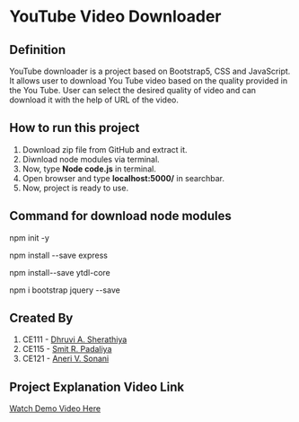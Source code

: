 # YouTube Video Downloader

## Definition
YouTube downloader is a project based on Bootstrap5, CSS and JavaScript. It allows user to download You Tube video based on the quality provided in the You Tube. User can select the desired quality of video and can download it with the help of URL of the video. 

## How to run this project
1. Download zip file from GitHub and extract it.
2. Diwnload node modules via terminal.
3. Now, type **Node code.js** in terminal.
4. Open browser and type **localhost:5000/** in searchbar.
5. Now, project is ready to use.

## Command for download node modules
npm init -y

npm install --save express

npm install--save ytdl-core

npm i bootstrap jquery --save

## Created By
1. CE111 - [Dhruvi A. Sherathiya](https://github.com/DhruviSherathiya)
2. CE115 - [Smit R. Padaliya](https://github.com/Smit-05)
3. CE121 - [Aneri V. Sonani](https://github.com/AneriSonani09)


## Project Explanation Video Link
[Watch Demo Video Here](https://drive.google.com/file/d/1XIclDIn-MUxho6pue7CapKjWS7Q4oFrC/view?usp=sharing)
<!-- https://drive.google.com/file/d/11VRUk53ab4mT2bTW2lGjPqspzLNfLjp2/view?usp=sharing -->
